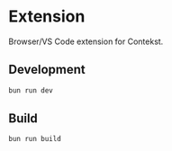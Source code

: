 # Extension

Browser/VS Code extension for Contekst.

## Development

```bash
bun run dev
```

## Build

```bash
bun run build
```